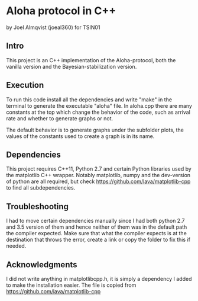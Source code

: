 # Aloha protocol in C++
by Joel Almqvist (joeal360) for TSIN01

## Intro
This project is an C++ implementation of the Aloha-protocol, both the vanilla version and the Bayesian-stabilization version.

## Execution
To run this code install all the dependencies and write "make" in the terminal to generate the executable "aloha" file. In aloha.cpp there are many constants at the top which change the behavior of the code, such as arrival rate and whether to generate graphs or not.

The default behavior is to generate graphs under the subfolder plots, the values of the constants used to create a graph is in its name.

## Dependencies
This project requires C++11, Python 2.7 and certain Python libraries used by the matplotlib C++ wrapper. Notably matplotlib, numpy and the dev-version of python are all required, but check https://github.com/lava/matplotlib-cpp to find all subdependencies.

## Troubleshooting
I had to move certain dependencies manually since I had both python 2.7 and 3.5 version of them and hence neither of them was in the default path the compiler expected. Make sure that what the compiler expects is at the destination that throws the error, create a link or copy the folder to fix this if needed.

## Acknowledgments
I did not write anything in matplotlibcpp.h, it is simply a dependency I added to make the installation easier. The file is copied from https://github.com/lava/matplotlib-cpp

